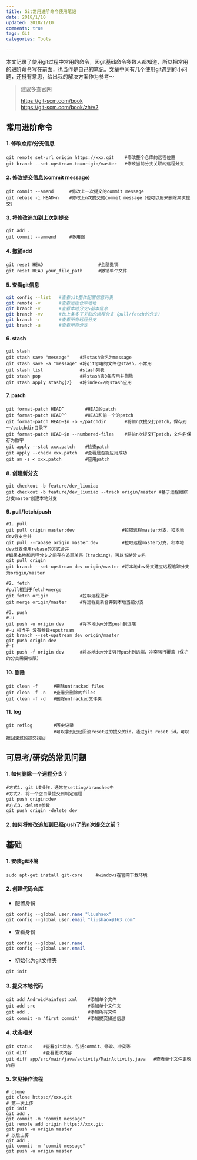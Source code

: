 ```yaml
---
title: Git常用进阶命令使用笔记
date: 2018/1/10
updated: 2018/1/10
comments: true
tags: Git
categories: Tools

---
```


本文记录了使用git过程中常用的命令，因git基础命令多数人都知道，所以把常用的进阶命令写在前面，也当作是自己的笔记。文章中间有几个使用git遇到的小问题，还挺有意思，给出我的解决方案作为参考～

<!---more--->

> 建议多查官网  
> 
> https://git-scm.com/book  
> https://git-scm.com/book/zh/v2

## 常用进阶命令

#### 1. 修改仓库/分支信息

```shell
git remote set-url origin https://xxx.git    #修改整个仓库的远程位置
git branch --set-upstream-to=origin/master   #修改当前分支关联的远程分支
```

#### 2. 修改提交信息(commit message)

```shell
git commit --amend      #修改上一次提交的commit message
git rebase -i HEAD~n    #修改上n次提交的commit message（也可以用来删除某次提交）
```

#### 3. 将修改追加到上次到提交

```shell
git add . 
git commit --ammend     #多用途
```

#### 4. 撤销add

```shell
git reset HEAD                     #全部撤销
git reset HEAD your_file_path      #撤销单个文件
```

#### 5. 查看git信息

```bash
git config --list   #查看git整体配置信息列表
git remote -v       #查看远程仓库地址
git branch -v       #查看本地分支&基本信息
git branch -vv      #比上条多了关联的远程分支（pull/fetch的分支）
git branch -r       #查看所有远程分支
git branch -a       #查看所有分支
```

#### 6. stash

```shell
git stash
git stash save "message"    #将stash命名为message
git stash save -a "message" #将git忽略的文件也stash，不常用
git stash list              #stash列表
git stash pop               #将stash第0条应用并删除
git stash apply stash@{2}   #将index=2的stash应用
```

#### 7. patch

```shell
git format-patch HEAD^        #HEAD的patch
git format-patch HEAD^^       #HEAD和前一个的patch
git format-patch HEAD~$n -o ~/patchdir       #将前n次提交打patch，保存到～/patchdir目录下
git format-patch HEAD~$n --numbered-files    #将前n次提交打patch，文件名保存为数字
git apply --stat xxx.patch    #检查patch
git apply --check xxx.patch   #查看是否能应用成功
git am -s < xxx.patch         #应用patch
```

#### 8. 创建新分支

```shell
git checkout -b feature/dev_liuxiao
git checkout -b feature/dev_liuxiao --track origin/master #基于远程跟踪分支master创建本地分支
```

#### 9. pull/fetch/push

```shell
#1. pull
git pull origin master:dev                  #拉取远程master分支，和本地dev分支合并
git pull --rabase origin master:dev         #拉取远程master分支，和本地dev分支使用rebase的方式合并
#如果本地和远程分支之间存在追踪关系（tracking），可以省略分支名
git pull origin
git branch --set-upstream dev origin/master #将本地dev分支建立远程追踪分支为origin/master

#2. fetch 
#pull相当于fetch+merge
git fetch origin            #拉取远程更新
git merge origin/master     #将远程更新合并到本地当前分支

#3. push
#-u
git push -u origin dev      #将本地dev分支push到远端
#-u 相当于 没有参数+upstream
git branch --set-upstream dev origin/master
git push origin dev
#-f
git push -f origin dev      #将本地dev分支强行push到远端，冲突强行覆盖（保护的分支需要权限）
```

#### 10. 删除

```shell
git clean -f      #删除untracked files
git clean -f -n   #查看会删除的files
git clean -f -d   #删除untracked文件夹
```

#### 11. log

```shell
git reflog        #历史记录
                  #可以拿到已经回滚reset过的提交的id，通过git reset id，可以把回滚过的提交找回
```



## 可思考/研究的常见问题

#### 1. 如何删除一个远程分支？

```shell
#方式1. git UI操作，通常在setting/branches中
#方式2. 将一个空目录提交到制定远程
git push origin:dev
#方式3. delete参数
git push origin -delete dev
```

#### 2. 如何将修改追加到已经push了的n次提交之前？



## 基础

#### 1. 安装git环境
```shell
sudo apt-get install git-core     #windows在官网下载环境
```

#### 2. 创建代码仓库

- 配置身份

```java
git config --global user.name "liushaox"
git config --global user.email "liushaox@163.com"
```

- 查看身份

```java
git config --global user.name
git config --global user.email
```

- 初始化为git文件夹

```java
git init
```

#### 3. 提交本地代码

```shell
git add AndroidMainfest.xml    #添加单个文件
git add src                    #添加单个文件夹
git add .                      #添加所有文件
git commit -m "first commit"   #添加提交描述信息
```

#### 4. 状态相关

```shell
git status    #查看git状态，包括commit、修改、冲突等
git diff      #查看更改内容
git diff app/src/main/java/activity/MainActivity.java   #查看单个文件更改内容
```
#### 5. 常见操作流程

```shell
# clone
git clone https://xxx.git
# 第一次上传
git init
git add . 
git commit -m "commit message"
git remote add origin https://xxx.git
git push -u origin master
# 以后上传
git add . 
git commit -m "commit message"
git push -u origin master
```